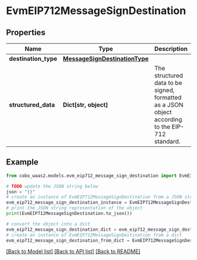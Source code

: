# EvmEIP712MessageSignDestination


## Properties

Name | Type | Description | Notes
------------ | ------------- | ------------- | -------------
**destination_type** | [**MessageSignDestinationType**](MessageSignDestinationType.md) |  | 
**structured_data** | **Dict[str, object]** | The structured data to be signed, formatted as a JSON object according to the EIP-712 standard. | 

## Example

```python
from cobo_waas2.models.evm_eip712_message_sign_destination import EvmEIP712MessageSignDestination

# TODO update the JSON string below
json = "{}"
# create an instance of EvmEIP712MessageSignDestination from a JSON string
evm_eip712_message_sign_destination_instance = EvmEIP712MessageSignDestination.from_json(json)
# print the JSON string representation of the object
print(EvmEIP712MessageSignDestination.to_json())

# convert the object into a dict
evm_eip712_message_sign_destination_dict = evm_eip712_message_sign_destination_instance.to_dict()
# create an instance of EvmEIP712MessageSignDestination from a dict
evm_eip712_message_sign_destination_from_dict = EvmEIP712MessageSignDestination.from_dict(evm_eip712_message_sign_destination_dict)
```
[[Back to Model list]](../README.md#documentation-for-models) [[Back to API list]](../README.md#documentation-for-api-endpoints) [[Back to README]](../README.md)


